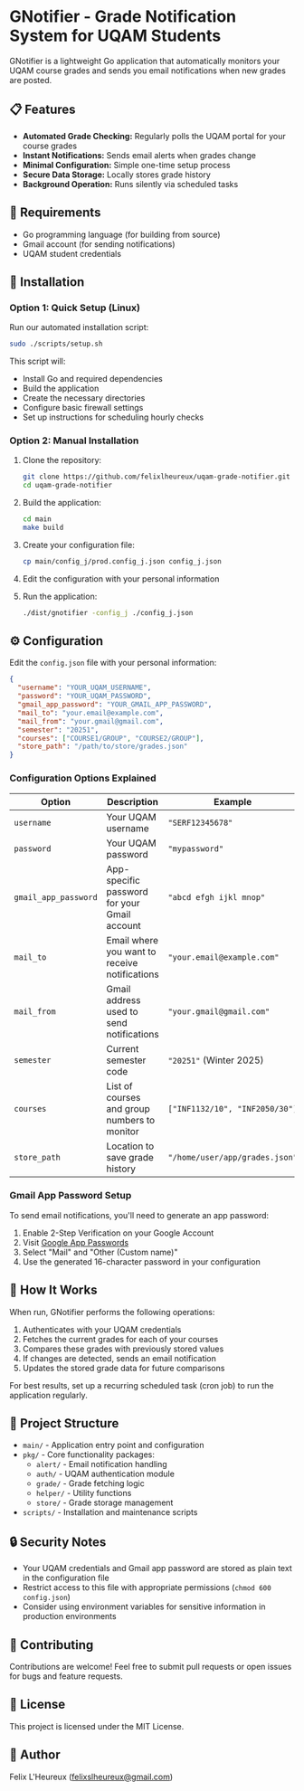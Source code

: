 # GNotifier - Grade Notification System for UQAM Students

GNotifier is a lightweight Go application that automatically monitors your UQAM course grades and sends you email notifications when new grades are posted.

## 📋 Features

- **Automated Grade Checking:** Regularly polls the UQAM portal for your course grades
- **Instant Notifications:** Sends email alerts when grades change
- **Minimal Configuration:** Simple one-time setup process
- **Secure Data Storage:** Locally stores grade history
- **Background Operation:** Runs silently via scheduled tasks

## 🔧 Requirements

- Go programming language (for building from source)
- Gmail account (for sending notifications)
- UQAM student credentials

## 🚀 Installation

### Option 1: Quick Setup (Linux)

Run our automated installation script:

```bash
sudo ./scripts/setup.sh
```

This script will:
- Install Go and required dependencies
- Build the application
- Create the necessary directories
- Configure basic firewall settings
- Set up instructions for scheduling hourly checks

### Option 2: Manual Installation

1. Clone the repository:
   ```bash
   git clone https://github.com/felixlheureux/uqam-grade-notifier.git
   cd uqam-grade-notifier
   ```

2. Build the application:
   ```bash
   cd main
   make build
   ```

3. Create your configuration file:
   ```bash
   cp main/config_j/prod.config_j.json config_j.json
   ```

4. Edit the configuration with your personal information

5. Run the application:
   ```bash
   ./dist/gnotifier -config_j ./config_j.json
   ```

## ⚙️ Configuration

Edit the `config.json` file with your personal information:

```json
{
  "username": "YOUR_UQAM_USERNAME",
  "password": "YOUR_UQAM_PASSWORD",
  "gmail_app_password": "YOUR_GMAIL_APP_PASSWORD",
  "mail_to": "your.email@example.com",
  "mail_from": "your.gmail@gmail.com",
  "semester": "20251",
  "courses": ["COURSE1/GROUP", "COURSE2/GROUP"],
  "store_path": "/path/to/store/grades.json"
}
```

### Configuration Options Explained

| Option | Description | Example |
|--------|-------------|---------|
| `username` | Your UQAM username | `"SERF12345678"` |
| `password` | Your UQAM password | `"mypassword"` |
| `gmail_app_password` | App-specific password for your Gmail account | `"abcd efgh ijkl mnop"` |
| `mail_to` | Email where you want to receive notifications | `"your.email@example.com"` |
| `mail_from` | Gmail address used to send notifications | `"your.gmail@gmail.com"` |
| `semester` | Current semester code | `"20251"` (Winter 2025) |
| `courses` | List of courses and group numbers to monitor | `["INF1132/10", "INF2050/30"]` |
| `store_path` | Location to save grade history | `"/home/user/app/grades.json"` |

### Gmail App Password Setup

To send email notifications, you'll need to generate an app password:

1. Enable 2-Step Verification on your Google Account
2. Visit [Google App Passwords](https://myaccount.google.com/apppasswords)
3. Select "Mail" and "Other (Custom name)"
4. Use the generated 16-character password in your configuration

## 📐 How It Works

When run, GNotifier performs the following operations:

1. Authenticates with your UQAM credentials
2. Fetches the current grades for each of your courses
3. Compares these grades with previously stored values
4. If changes are detected, sends an email notification
5. Updates the stored grade data for future comparisons

For best results, set up a recurring scheduled task (cron job) to run the application regularly.

## 📁 Project Structure

- `main/` - Application entry point and configuration
- `pkg/` - Core functionality packages:
    - `alert/` - Email notification handling
    - `auth/` - UQAM authentication module
    - `grade/` - Grade fetching logic
    - `helper/` - Utility functions
    - `store/` - Grade storage management
- `scripts/` - Installation and maintenance scripts

## 🔒 Security Notes

- Your UQAM credentials and Gmail app password are stored as plain text in the configuration file
- Restrict access to this file with appropriate permissions (`chmod 600 config.json`)
- Consider using environment variables for sensitive information in production environments

## 🤝 Contributing

Contributions are welcome! Feel free to submit pull requests or open issues for bugs and feature requests.

## 📄 License

This project is licensed under the MIT License.

## 👤 Author

Felix L'Heureux (felixslheureux@gmail.com)
